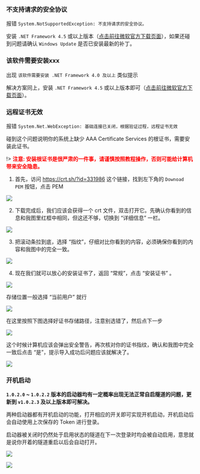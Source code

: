 ### 不支持请求的安全协议

报错 `System.NotSupportedException: 不支持请求的安全协议。`

安装 `.NET Framework 4.5` 或以上版本（[点击前往微软官方下载页面](https://dotnet.microsoft.com/download/dotnet-framework/net45)），如果还碰到问题请确认 `Windows Update` 是否已安装最新的补丁。

### 该软件需要安装xxx

出现 `该软件需要安装 .NET Framework 4.0 及以上` 类似提示

解决方案同上，安装 `.NET Framework 4.5` 或以上版本即可（[点击前往微软官方下载页面](https://dotnet.microsoft.com/download/dotnet-framework/net45)）。

### 远程证书无效

报错 `System.Net.WebException: 基础连接已关闭，根据验证过程，远程证书无效`

碰到这个问题说明你的系统上缺少 AAA Certificate Services 的根证书，需要安装此证书。

!> <strong style="color: red">注意: 安装根证书是很严肃的一件事，请谨慎按照教程操作，否则可能给计算机带来安全隐患。</strong>

1. 首先，访问 <https://crt.sh/?id=331986> 这个链接，找到左下角的 `Downoad PEM` 按钮，点击 PEM

  ![](https://static.berd.moe/blog/wp-content/uploads/2020/07/image-33-1024x576.png)

2. 下载完成后，我们应该会获得一个 crt 文件，双击打开它。先确认你看到的信息和我图里红框中相同，但这还不够，切换到 “详细信息” 一栏。

  ![](https://static.berd.moe/blog/wp-content/uploads/2020/07/image-34.png)

3. 把滚动条拉到底，选择 “指纹”，仔细对比你看到的内容，必须确保你看到的内容和我图中的完全一致。

  ![](https://static.berd.moe/blog/wp-content/uploads/2020/07/image-35.png)

4. 现在我们就可以放心的安装证书了，返回 “常规”，点击 “安装证书” 。

  ![](https://static.berd.moe/blog/wp-content/uploads/2020/07/image-36.png)

  存储位置一般选择 “当前用户” 就行

  ![](https://static.berd.moe/blog/wp-content/uploads/2020/07/image-37.png)

  在这里按照下图选择好证书存储路径，注意别选错了，然后点下一步

  ![](https://static.berd.moe/blog/wp-content/uploads/2020/07/image-38.png)

  这个时候计算机应该会弹出安全警告，再次核对你的证书指纹，确认和我图中完全一致后点击 “是”，提示导入成功后问题应该就解决了。

  ![](https://static.berd.moe/blog/wp-content/uploads/2020/07/image-39.png)

### 开机启动

**`1.0.2.0` ~ `1.0.2.2` 版本的启动器均有一定概率出现无法正常自启隧道的问题，更新到 `v1.0.2.3` 及以上版本即可解决。**

两种启动器都有开机启动的功能，打开相应的开关即可实现开机启动，开机启动后会自动使用上次保存的 Token 进行登录。

启动器被关闭时仍然处于启用状态的隧道在下一次登录时均会被自动启用，意思就是说你开着的隧道重启以后会自动打开。

![](https://static.berd.moe/blog/wp-content/uploads/2020/07/image-32.png)

![](https://static.berd.moe/blog/wp-content/uploads/2020/07/image-31.png)
